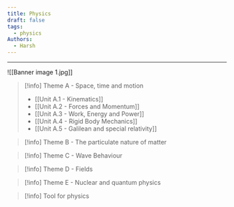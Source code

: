 ```yaml
---
title: Physics
draft: false
tags:
  - physics
Authors:
  - Harsh
---
```

---

![[Banner image 1.jpg]]

>[!info] Theme A - Space, time and motion
> - [[Unit A.1 - Kinematics]]
> - [[Unit A.2 - Forces and Momentum]]
> - [[Unit A.3 - Work, Energy and Power]]
> - [[Unit A.4 - Rigid Body Mechanics]]
> - [[Unit A.5 - Galilean and special relativity]]

>[!info] Theme B - The particulate nature of matter

>[!info] Theme C - Wave Behaviour

>[!info] Theme D - Fields

>[!info] Theme E - Nuclear and quantum physics

>[!info] Tool for physics
>


